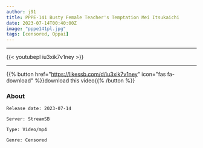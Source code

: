 ```yaml
---
author: j91
title: PPPE-141 Busty Female Teacher's Temptation Mei Itsukaichi
date: 2023-07-14T00:40:00Z
image: "pppe141pl.jpg"
tags: [censored, Oppai]
---
```

___

{{< youtubepl iu3xik7v1ney >}}
___

{{% button href="https://likessb.com/d/iu3xik7v1ney" icon="fas fa-download" %}}download this video{{% /button %}}
### About

`Release date: 2023-07-14`

`Server: StreamSB`

`Type: Video/mp4`

`Genre:	Censored`